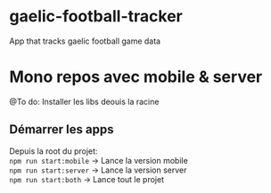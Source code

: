 # gaelic-football-tracker
App that tracks gaelic football game data

# Mono repos avec mobile & server
@To do: Installer les libs deouis la racine

## Démarrer les apps
Depuis la root du projet:</br>
`npm run start:mobile` -> Lance la version mobile</br>
`npm run start:server` -> Lance la version server</br>
`npm run start:both` -> Lance tout le projet
